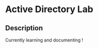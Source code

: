 <h1>Active Directory Lab</h1>


<h2>Description</h2>
Currently learning and documenting !

<br />



